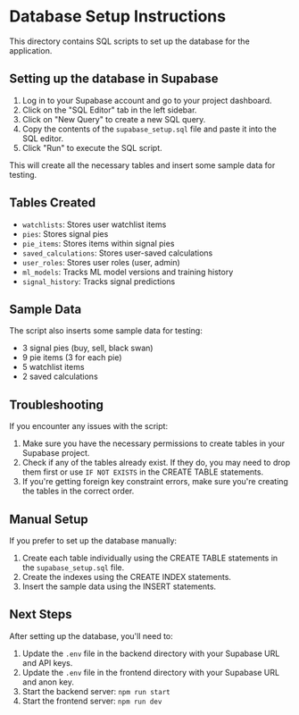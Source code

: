 # Database Setup Instructions

This directory contains SQL scripts to set up the database for the application.

## Setting up the database in Supabase

1. Log in to your Supabase account and go to your project dashboard.
2. Click on the "SQL Editor" tab in the left sidebar.
3. Click on "New Query" to create a new SQL query.
4. Copy the contents of the `supabase_setup.sql` file and paste it into the SQL editor.
5. Click "Run" to execute the SQL script.

This will create all the necessary tables and insert some sample data for testing.

## Tables Created

- `watchlists`: Stores user watchlist items
- `pies`: Stores signal pies
- `pie_items`: Stores items within signal pies
- `saved_calculations`: Stores user-saved calculations
- `user_roles`: Stores user roles (user, admin)
- `ml_models`: Tracks ML model versions and training history
- `signal_history`: Tracks signal predictions

## Sample Data

The script also inserts some sample data for testing:

- 3 signal pies (buy, sell, black swan)
- 9 pie items (3 for each pie)
- 5 watchlist items
- 2 saved calculations

## Troubleshooting

If you encounter any issues with the script:

1. Make sure you have the necessary permissions to create tables in your Supabase project.
2. Check if any of the tables already exist. If they do, you may need to drop them first or use `IF NOT EXISTS` in the CREATE TABLE statements.
3. If you're getting foreign key constraint errors, make sure you're creating the tables in the correct order.

## Manual Setup

If you prefer to set up the database manually:

1. Create each table individually using the CREATE TABLE statements in the `supabase_setup.sql` file.
2. Create the indexes using the CREATE INDEX statements.
3. Insert the sample data using the INSERT statements.

## Next Steps

After setting up the database, you'll need to:

1. Update the `.env` file in the backend directory with your Supabase URL and API keys.
2. Update the `.env` file in the frontend directory with your Supabase URL and anon key.
3. Start the backend server: `npm run start`
4. Start the frontend server: `npm run dev`